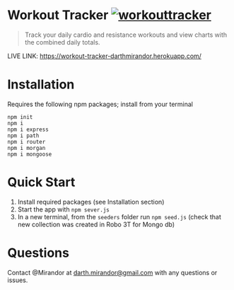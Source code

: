 # Workout Tracker [![workouttracker](https://img.shields.io/badge/GitHub-Mirandor-black?logo=github&style=flat-square)](https://github.com/Mirandor/workouttracker)

> Track your daily cardio and resistance workouts and view charts with the combined daily totals.

LIVE LINK: https://workout-tracker-darthmirandor.herokuapp.com/

# Installation

Requires the following npm packages; install from your terminal

```
npm init
npm i
npm i express
npm i path
npm i router
npm i morgan
npm i mongoose
```

# Quick Start

1. Install required packages (see Installation section)
1. Start the app with `npm sever.js`
1. In a new terminal, from the `seeders` folder run `npm seed.js` (check that new collection was created in Robo 3T for Mongo db)

# Questions

Contact @Mirandor at <darth.mirandor@gmail.com> with any questions or issues.